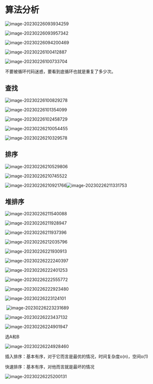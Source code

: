 # 算法分析

![image-20230226093934259](day-15.assets/image-20230226093934259.png)









![image-20230226093957342](day-15.assets/image-20230226093957342.png)



![image-20230226094200469](day-15.assets/image-20230226094200469.png)

![image-20230226100412887](day-15.assets/image-20230226100412887.png)

![image-20230226100733704](day-15.assets/image-20230226100733704.png)

不要被循环代码迷惑，要看到底循环也就是重复了多少次。



## 查找



![image-20230226100829278](day-15.assets/image-20230226100829278.png)



![image-20230226101354099](day-15.assets/image-20230226101354099.png)



![image-20230226102458729](day-15.assets/image-20230226102458729.png)

![image-20230226210054455](day-15.assets/image-20230226210054455.png)



![image-20230226210329578](day-15.assets/image-20230226210329578.png)







## 排序



![image-20230226210529806](day-15.assets/image-20230226210529806.png)



![image-20230226210745522](day-15.assets/image-20230226210745522.png)





![image-20230226210921766](day-15.assets/image-20230226210921766.png)![image-20230226211331753](day-15.assets/image-20230226211331753.png)





## 堆排序

![image-20230226211540088](day-15.assets/image-20230226211540088.png)



![image-20230226211928947](day-15.assets/image-20230226211928947.png)

![image-20230226211937396](day-15.assets/image-20230226211937396.png)



![image-20230226212035796](day-15.assets/image-20230226212035796.png)



![image-20230226221930913](day-15.assets/image-20230226221930913.png)



![image-20230226222240397](day-15.assets/image-20230226222240397.png)



![image-20230226222401253](day-15.assets/image-20230226222401253.png)





![image-20230226222555772](day-15.assets/image-20230226222555772.png)



![image-20230226222923480](day-15.assets/image-20230226222923480.png)





![image-20230226223124101](day-15.assets/image-20230226223124101.png)





​	![image-20230226223231689](day-15.assets/image-20230226223231689.png)





![image-20230226223437132](day-15.assets/image-20230226223437132.png)







![image-20230226224901947](day-15.assets/image-20230226224901947.png)





选A和B







![image-20230226224928460](day-15.assets/image-20230226224928460.png)



插入排序：基本有序，对于它而言是最优的情况，时间复杂度o(n)，空间o(1)

快速排序：基本有序，对他而言就是最坏的情况

![image-20230226225200131](day-15.assets/image-20230226225200131.png)























